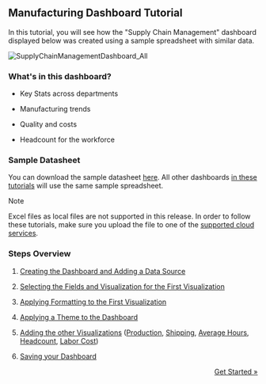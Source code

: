 ## Manufacturing Dashboard Tutorial 

In this tutorial, you will see how the "Supply Chain Management"
dashboard displayed below was created using a sample spreadsheet with
similar data.

![SupplyChainManagementDashboard\_All](images/SupplyChainManagementDashboard_All.png)

### What's in this dashboard?

  - Key Stats across departments

  - Manufacturing trends

  - Quality and costs

  - Headcount for the workforce

### Sample Datasheet

You can download the sample datasheet
[here](http://download.infragistics.com/reportplus/help/samples/Reveal_Dashboard_Tutorials.xlsx).
All other dashboards [in these tutorials](dashboard-tutorials.md) will use
the same sample spreadsheet.

>[!NOTE]
>Excel files as local files are not supported in this release. In order to follow these tutorials, make sure you upload the file to one of the
[supported cloud services](data-sources.md).

### Steps Overview

1.  [Creating the Dashboard and Adding a Data Source](manufacturing-starting-creation-process.md)

2.  [Selecting the Fields and Visualization for the First Visualization](manufacturing-selecting-data-visualization.md)

3.  [Applying Formatting to the First Visualization](manufacturing-applying-formatting-visualization.md)

4.  [Applying a Theme to the Dashboard](manufacturing-applying-theme.md)

5.  [Adding the other Visualizations](manufacturing-adding-other-visualizations.md)
    ([Production](manufacturing-adding-other-visualizations.html#production),
    [Shipping](manufacturing-adding-other-visualizations.html#shipping),
    [Average Hours](manufacturing-adding-other-visualizations.html#average-hours),
    [Headcount](manufacturing-adding-other-visualizations.html#headcount),
    [Labor Cost](manufacturing-adding-other-visualizations.html#labor-cost))

6.  [Saving your Dashboard](manufacturing-saving-dashboard.md)

<style>
.previous {
    text-align: left
}

.next {
    float: right
}

</style>

<a href="starting-creation-process.md" class="next">Get Started &raquo;</a>
